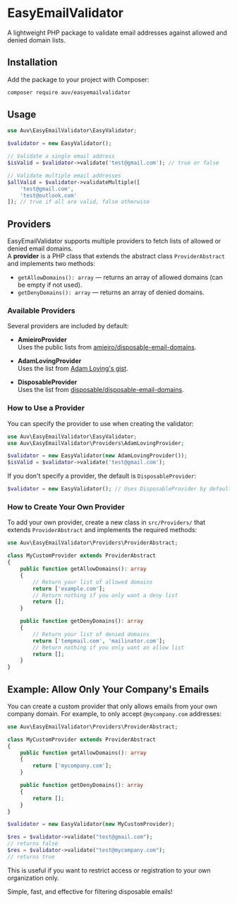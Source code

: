 # EasyEmailValidator

A lightweight PHP package to validate email addresses against allowed and denied domain lists.

## Installation

Add the package to your project with Composer:

```bash
composer require auv/easyemailvalidator
```

## Usage

```php
use Auv\EasyEmailValidator\EasyValidator;

$validator = new EasyValidator();

// Validate a single email address
$isValid = $validator->validate('test@gmail.com'); // true or false

// Validate multiple email addresses
$allValid = $validator->validateMultiple([
    'test@gmail.com',
    'test@outlook.com'
]); // true if all are valid, false otherwise
```

## Providers

EasyEmailValidator supports multiple providers to fetch lists of allowed or denied email domains.  
A **provider** is a PHP class that extends the abstract class `ProviderAbstract` and implements two methods:

- `getAllowDomains(): array` — returns an array of allowed domains (can be empty if not used).
- `getDenyDomains(): array` — returns an array of denied domains.

### Available Providers

Several providers are included by default:

- **AmieiroProvider**  
  Uses the public lists from [amieiro/disposable-email-domains](https://github.com/amieiro/disposable-email-domains).

- **AdamLovingProvider**  
  Uses the list from [Adam Loving's gist](https://gist.github.com/adamloving/4401361).

- **DisposableProvider**  
  Uses the list from [disposable/disposable-email-domains](https://github.com/disposable/disposable-email-domains).

### How to Use a Provider

You can specify the provider to use when creating the validator:

```php
use Auv\EasyEmailValidator\EasyValidator;
use Auv\EasyEmailValidator\Providers\AdamLovingProvider;

$validator = new EasyValidator(new AdamLovingProvider());
$isValid = $validator->validate('test@gmail.com');
```

If you don't specify a provider, the default is `DisposableProvider`:

```php
$validator = new EasyValidator(); // Uses DisposableProvider by default
```

### How to Create Your Own Provider

To add your own provider, create a new class in `src/Providers/` that extends `ProviderAbstract` and implements the required methods:

```php
use Auv\EasyEmailValidator\Providers\ProviderAbstract;

class MyCustomProvider extends ProviderAbstract
{
    public function getAllowDomains(): array
    {
        // Return your list of allowed domains
        return ['example.com'];
        // Return nothing if you only want a deny list
        return [];
    }

    public function getDenyDomains(): array
    {
        // Return your list of denied domains
        return ['tempmail.com', 'mailinator.com'];
        // Return nothing if you only want an allow list
        return [];
    }
}
```


## Example: Allow Only Your Company's Emails

You can create a custom provider that only allows emails from your own company domain. For example, to only accept `@mycompany.com` addresses:

```php
use Auv\EasyEmailValidator\Providers\ProviderAbstract;

class MyCustomProvider extends ProviderAbstract
{
    public function getAllowDomains(): array
    {
        return ['mycompany.com'];
    }

    public function getDenyDomains(): array
    {
        return [];
    }
}

$validator = new EasyValidator(new MyCustomProvider);

$res = $validator->validate("test@gmail.com");
// returns false
$res = $validator->validate("test@mycompany.com");
// returns true
```

This is useful if you want to restrict access or registration to your own organization only.

Simple, fast, and effective for filtering disposable emails!
